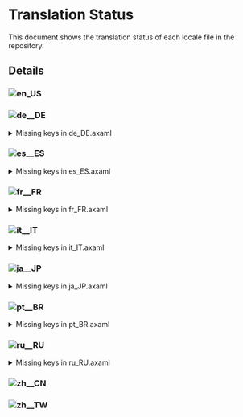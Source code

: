 # Translation Status

This document shows the translation status of each locale file in the repository.

## Details

### ![en_US](https://img.shields.io/badge/en__US-%E2%88%9A-brightgreen)

### ![de__DE](https://img.shields.io/badge/de__DE-97.99%25-yellow)

<details>
<summary>Missing keys in de_DE.axaml</summary>

- Text.BranchUpstreamInvalid
- Text.Configure.CustomAction.WaitForExit
- Text.Configure.Git.PreferredMergeMode
- Text.Configure.IssueTracker.AddSampleAzure
- Text.ConfirmEmptyCommit.Message
- Text.ConfirmEmptyCommit.Continue
- Text.ConfirmEmptyCommit.StageAllThenCommit
- Text.CopyFullPath
- Text.Diff.First
- Text.Diff.Last
- Text.Preferences.AI.Streaming
- Text.Preferences.Appearance.EditorTabWidth
- Text.Preferences.General.ShowTagsInGraph
- Text.StashCM.SaveAsPatch
- Text.WorkingCopy.ConfirmCommitWithFilter

</details>

### ![es__ES](https://img.shields.io/badge/es__ES-99.33%25-yellow)

<details>
<summary>Missing keys in es_ES.axaml</summary>

- Text.Configure.Git.PreferredMergeMode
- Text.ConfirmEmptyCommit.Message
- Text.ConfirmEmptyCommit.Continue
- Text.ConfirmEmptyCommit.StageAllThenCommit
- Text.WorkingCopy.ConfirmCommitWithFilter

</details>

### ![fr__FR](https://img.shields.io/badge/fr__FR-99.33%25-yellow)

<details>
<summary>Missing keys in fr_FR.axaml</summary>

- Text.Configure.Git.PreferredMergeMode
- Text.ConfirmEmptyCommit.Message
- Text.ConfirmEmptyCommit.Continue
- Text.ConfirmEmptyCommit.StageAllThenCommit
- Text.WorkingCopy.ConfirmCommitWithFilter

</details>

### ![it__IT](https://img.shields.io/badge/it__IT-99.06%25-yellow)

<details>
<summary>Missing keys in it_IT.axaml</summary>

- Text.Configure.Git.PreferredMergeMode
- Text.ConfirmEmptyCommit.Message
- Text.ConfirmEmptyCommit.Continue
- Text.ConfirmEmptyCommit.StageAllThenCommit
- Text.CopyFullPath
- Text.Preferences.General.ShowTagsInGraph
- Text.WorkingCopy.ConfirmCommitWithFilter

</details>

### ![ja__JP](https://img.shields.io/badge/ja__JP-99.06%25-yellow)

<details>
<summary>Missing keys in ja_JP.axaml</summary>

- Text.Configure.Git.PreferredMergeMode
- Text.ConfirmEmptyCommit.Message
- Text.ConfirmEmptyCommit.Continue
- Text.ConfirmEmptyCommit.StageAllThenCommit
- Text.Repository.FilterCommits
- Text.Repository.Tags.OrderByNameDes
- Text.WorkingCopy.ConfirmCommitWithFilter

</details>

### ![pt__BR](https://img.shields.io/badge/pt__BR-90.36%25-yellow)

<details>
<summary>Missing keys in pt_BR.axaml</summary>

- Text.AIAssistant.Regen
- Text.AIAssistant.Use
- Text.ApplyStash
- Text.ApplyStash.DropAfterApply
- Text.ApplyStash.RestoreIndex
- Text.ApplyStash.Stash
- Text.BranchCM.CustomAction
- Text.BranchCM.MergeMultiBranches
- Text.BranchUpstreamInvalid
- Text.Clone.RecurseSubmodules
- Text.CommitCM.Merge
- Text.CommitCM.MergeMultiple
- Text.CommitDetail.Files.Search
- Text.CommitDetail.Info.Children
- Text.Configure.CustomAction.Scope.Branch
- Text.Configure.CustomAction.WaitForExit
- Text.Configure.Git.PreferredMergeMode
- Text.Configure.IssueTracker.AddSampleGiteeIssue
- Text.Configure.IssueTracker.AddSampleGiteePullRequest
- Text.ConfirmEmptyCommit.Message
- Text.ConfirmEmptyCommit.Continue
- Text.ConfirmEmptyCommit.StageAllThenCommit
- Text.CopyFullPath
- Text.CreateBranch.Name.WarnSpace
- Text.DeleteRepositoryNode.Path
- Text.DeleteRepositoryNode.TipForGroup
- Text.DeleteRepositoryNode.TipForRepository
- Text.Diff.First
- Text.Diff.Last
- Text.Diff.UseBlockNavigation
- Text.Fetch.Force
- Text.FileCM.ResolveUsing
- Text.Hotkeys.Global.Clone
- Text.InProgress.CherryPick.Head
- Text.InProgress.Merge.Operating
- Text.InProgress.Rebase.StoppedAt
- Text.InProgress.Revert.Head
- Text.Merge.Source
- Text.MergeMultiple
- Text.MergeMultiple.CommitChanges
- Text.MergeMultiple.Strategy
- Text.MergeMultiple.Targets
- Text.Preferences.AI.Streaming
- Text.Preferences.Appearance.EditorTabWidth
- Text.Preferences.General.DateFormat
- Text.Preferences.General.ShowChildren
- Text.Preferences.General.ShowTagsInGraph
- Text.Preferences.Git.SSLVerify
- Text.Repository.FilterCommits
- Text.Repository.HistoriesLayout
- Text.Repository.HistoriesLayout.Horizontal
- Text.Repository.HistoriesLayout.Vertical
- Text.Repository.HistoriesOrder
- Text.Repository.Notifications.Clear
- Text.Repository.OnlyHighlightCurrentBranchInHistories
- Text.Repository.Skip
- Text.Repository.Tags.OrderByCreatorDate
- Text.Repository.Tags.OrderByNameAsc
- Text.Repository.Tags.OrderByNameDes
- Text.Repository.Tags.Sort
- Text.Repository.UseRelativeTimeInHistories
- Text.SetUpstream
- Text.SetUpstream.Local
- Text.SetUpstream.Unset
- Text.SetUpstream.Upstream
- Text.SHALinkCM.NavigateTo
- Text.Stash.AutoRestore
- Text.Stash.AutoRestore.Tip
- Text.StashCM.SaveAsPatch
- Text.WorkingCopy.CommitToEdit
- Text.WorkingCopy.ConfirmCommitWithFilter
- Text.WorkingCopy.SignOff

</details>

### ![ru__RU](https://img.shields.io/badge/ru__RU-99.33%25-yellow)

<details>
<summary>Missing keys in ru_RU.axaml</summary>

- Text.Configure.Git.PreferredMergeMode
- Text.ConfirmEmptyCommit.Message
- Text.ConfirmEmptyCommit.Continue
- Text.ConfirmEmptyCommit.StageAllThenCommit
- Text.WorkingCopy.ConfirmCommitWithFilter

</details>

### ![zh__CN](https://img.shields.io/badge/zh__CN-%E2%88%9A-brightgreen)

### ![zh__TW](https://img.shields.io/badge/zh__TW-%E2%88%9A-brightgreen)